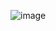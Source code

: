![image](https://github.com/ahammadmejbah/About-Data-Science/assets/56669333/f6e881de-176b-4206-ab7a-5a21dd58a364)
